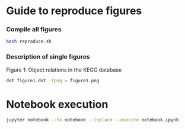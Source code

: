 
# Guide to reproduce figures

### Compile all figures

```bash
bash reproduce.sh
```


### Description of single figures

Figure 1: Object relations in the KEGG database

```bash
dot figure1.dot -Tpng > figure1.png
```


# Notebook execution
```bash
jupyter notebook --to notebook --inplace --execute notebook.ipynb
```


